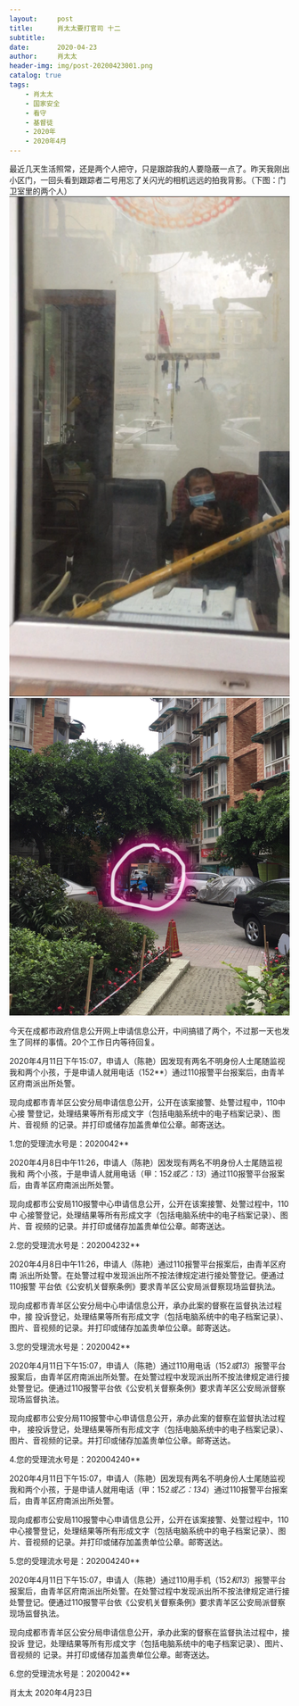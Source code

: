 ```yaml
---
layout:     post
title:      肖太太要打官司 十二
subtitle:   
date:       2020-04-23
author:     肖太太
header-img: img/post-20200423001.png
catalog: true
tags:
    - 肖太太
    - 国家安全
    - 看守
    - 基督徒
    - 2020年
    - 2020年4月
---
```


最近几天生活照常，还是两个人把守，只是跟踪我的人要隐蔽一点了。昨天我刚出小区门，一回头看到跟踪者二号用忘了关闪光的相机远远的拍我背影。（下图：门卫室里的两个人）
![1](/img/post-20200423001.png)
![2](/img/post-20200423002.png)

今天在成都市政府信息公开网上申请信息公开，中间搞错了两个，不过那一天也发生了同样的事情。20个工作日内等待回复。

2020年4月11日下午15:07，申请人（陈艳）因发现有两名不明身份人士尾随监视我和两个小孩，于是申请人就用电话（152**）通过110报警平台报案后，由青羊区府南派出所处警。

现向成都市青羊区公安分局申请信息公开，公开在该案接警、处警过程中，110中心接
警登记，处理结果等所有形成文字（包括电脑系统中的电子档案记录）、图片、音视频
的记录。并打印或储存加盖贵单位公章。邮寄送达。

1.您的受理流水号是：2020042**

2020年4月8日中午11:26，申请人（陈艳）因发现有两名不明身份人士尾随监视我和
两个小孩，于是申请人就用电话（甲：152*或乙：13*）通过110报警平台报案后，由青羊区府南派出所处警。

现向成都市公安局110报警中心申请信息公开，公开在该案接警、处警过程中，110中
心接警登记，处理结果等所有形成文字（包括电脑系统中的电子档案记录）、图片、音
视频的记录。并打印或储存加盖贵单位公章。邮寄送达。

2.您的受理流水号是：202004232**
 
2020年4月8日中午11:26，申请人（陈艳）通过110报警平台报案后，由青羊区府南
派出所处警。在处警过程中发现派出所不按法律规定进行接处警登记。便通过110报警
平台依《公安机关督察条例》要求青羊区公安局派督察现场监督执法。

现向成都市青羊区公安分局中心申请信息公开，承办此案的督察在监督执法过程中，接
投诉登记，处理结果等所有形成文字（包括电脑系统中的电子档案记录）、图片、音视频的记录。并打印或储存加盖贵单位公章。邮寄送达。

3.您的受理流水号是：2020042**
 
2020年4月11日下午15:07，申请人（陈艳）通过110用电话（152*或13*）报警平台报案后，由青羊区府南派出所处警。在处警过程中发现派出所不按法律规定进行接处警登记。便通过110报警平台依《公安机关督察条例》要求青羊区公安局派督察现场监督执法。

现向成都市公安分局110报警中心申请信息公开，承办此案的督察在监督执法过程中，
接投诉登记，处理结果等所有形成文字（包括电脑系统中的电子档案记录）、图片、音视频的记录。并打印或储存加盖贵单位公章。邮寄送达。

4.您的受理流水号是：202004240**
 
2020年4月11日下午15:07，申请人（陈艳）因发现有两名不明身份人士尾随监视我和两个小孩，于是申请人就用电话（甲：152*或乙：134*）通过110报警平台报案后，由青羊区府南派出所处警。

现向成都市公安局110报警中心申请信息公开，公开在该案接警、处警过程中，110中心接警登记，处理结果等所有形成文字（包括电脑系统中的电子档案记录）、图片、音视频的记录。并打印或储存加盖贵单位公章。邮寄送达。

5.您的受理流水号是：202004240**
 
2020年4月11日下午15:07，申请人（陈艳）通过110用手机（152*和13*）报警平台报案后，由青羊区府南派出所处警。在处警过程中发现派出所不按法律规定进行接处警登记。便通过110报警平台依《公安机关督察条例》要求青羊区公安局派督察现场监督执法。

现向成都市青羊区公安分局申请信息公开，承办此案的督察在监督执法过程中，接投诉
登记，处理结果等所有形成文字（包括电脑系统中的电子档案记录）、图片、音视频的
记录。并打印或储存加盖贵单位公章。邮寄送达。

6.您的受理流水号是：2020042**

肖太太
2020年4月23日
